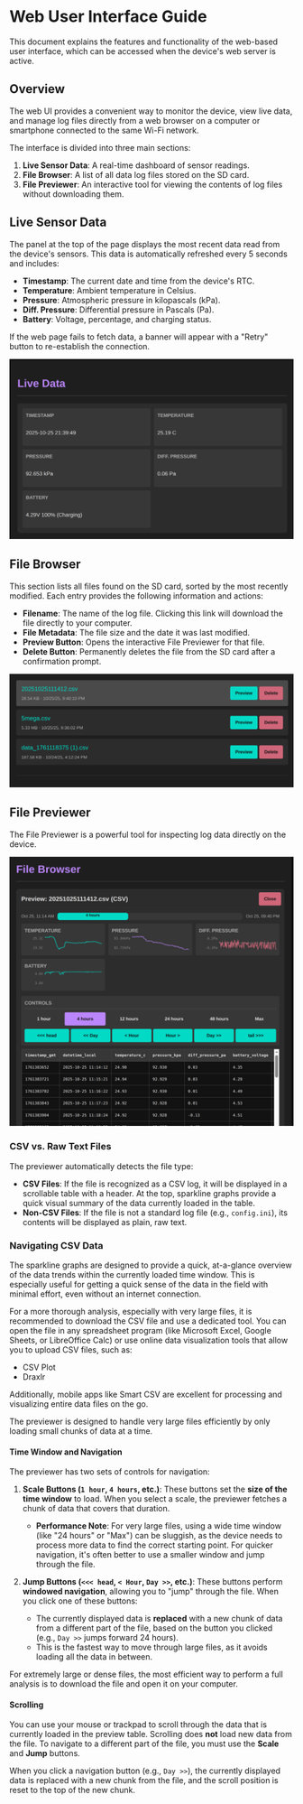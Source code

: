 # Web User Interface Guide

This document explains the features and functionality of the web-based user interface, which can be accessed when the device's web server is active.

## Overview

The web UI provides a convenient way to monitor the device, view live data, and manage log files directly from a web browser on a computer or smartphone connected to the same Wi-Fi network.

The interface is divided into three main sections:
1.  **Live Sensor Data**: A real-time dashboard of sensor readings.
2.  **File Browser**: A list of all data log files stored on the SD card.
3.  **File Previewer**: An interactive tool for viewing the contents of log files without downloading them.

## Live Sensor Data

The panel at the top of the page displays the most recent data read from the device's sensors. This data is automatically refreshed every 5 seconds and includes:

*   **Timestamp**: The current date and time from the device's RTC.
*   **Temperature**: Ambient temperature in Celsius.
*   **Pressure**: Atmospheric pressure in kilopascals (kPa).
*   **Diff. Pressure**: Differential pressure in Pascals (Pa).
*   **Battery**: Voltage, percentage, and charging status.

If the web page fails to fetch data, a banner will appear with a "Retry" button to re-establish the connection.

![Live Sensor Data](images/web_ui_live_data.png)

## File Browser

This section lists all files found on the SD card, sorted by the most recently modified. Each entry provides the following information and actions:

*   **Filename**: The name of the log file. Clicking this link will download the file directly to your computer.
*   **File Metadata**: The file size and the date it was last modified.
*   **Preview Button**: Opens the interactive File Previewer for that file.
*   **Delete Button**: Permanently deletes the file from the SD card after a confirmation prompt.

![File Browser](images/web_ui_file_selector.png)

## File Previewer

The File Previewer is a powerful tool for inspecting log data directly on the device.

![File Previewer](images/web_ui_preview.png)

### CSV vs. Raw Text Files

The previewer automatically detects the file type:
*   **CSV Files**: If the file is recognized as a CSV log, it will be displayed in a scrollable table with a header. At the top, sparkline graphs provide a quick visual summary of the data currently loaded in the table.
*   **Non-CSV Files**: If the file is not a standard log file (e.g., `config.ini`), its contents will be displayed as plain, raw text.

### Navigating CSV Data

The sparkline graphs are designed to provide a quick, at-a-glance overview of the data trends within the currently loaded time window. This is especially useful for getting a quick sense of the data in the field with minimal effort, even without an internet connection.

For a more thorough analysis, especially with very large files, it is recommended to download the CSV file and use a dedicated tool. You can open the file in any spreadsheet program (like Microsoft Excel, Google Sheets, or LibreOffice Calc) or use online data visualization tools that allow you to upload CSV files, such as:
*   CSV Plot
*   Draxlr

Additionally, mobile apps like Smart CSV are excellent for processing and visualizing entire data files on the go.

The previewer is designed to handle very large files efficiently by only loading small chunks of data at a time.

#### Time Window and Navigation

The previewer has two sets of controls for navigation:

1.  **Scale Buttons (`1 hour`, `4 hours`, etc.)**: These buttons set the **size of the time window** to load. When you select a scale, the previewer fetches a chunk of data that covers that duration.
    *   **Performance Note**: For very large files, using a wide time window (like "24 hours" or "Max") can be sluggish, as the device needs to process more data to find the correct starting point. For quicker navigation, it's often better to use a smaller window and jump through the file.

2.  **Jump Buttons (`<<< head`, `< Hour`, `Day >>`, etc.)**: These buttons perform **windowed navigation**, allowing you to "jump" through the file. When you click one of these buttons:
    *   The currently displayed data is **replaced** with a new chunk of data from a different part of the file, based on the button you clicked (e.g., `Day >>` jumps forward 24 hours).
    *   This is the fastest way to move through large files, as it avoids loading all the data in between.

For extremely large or dense files, the most efficient way to perform a full analysis is to download the file and open it on your computer.

#### Scrolling

You can use your mouse or trackpad to scroll through the data that is currently loaded in the preview table. Scrolling does **not** load new data from the file. To navigate to a different part of the file, you must use the **Scale** and **Jump** buttons.

When you click a navigation button (e.g., `Day >>`), the currently displayed data is replaced with a new chunk from the file, and the scroll position is reset to the top of the new chunk.
